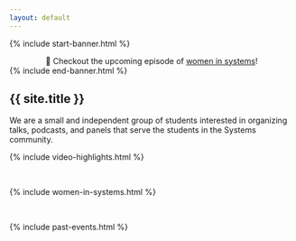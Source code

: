 ```yaml
---
layout: default
---
```


{% include start-banner.html %}
<center>
📢 Checkout the upcoming episode of <a href="{{'/pages/events/women-in-systems-ep3.html' | relative_url}}">women in systems</a>!
</center>
{% include end-banner.html %}
<br>


## {{ site.title }}
We are a small and independent group of students interested in organizing talks,
podcasts, and panels that serve the students in the Systems community.

{% include video-highlights.html %}

<br>

{% include women-in-systems.html %}

<br>

{% include past-events.html %}

<script src="{{ '/assets/js/redir.js' | relative_url }}"></script>
